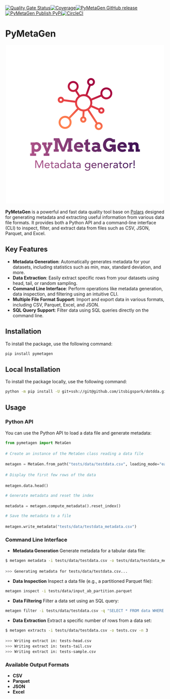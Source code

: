 [![Quality Gate Status](https://sonarcloud.io/api/project_badges/measure?project=itsbigspark_pymetagen&metric=alert_status&token=ca78f8a35c6c2ac9c28a08070e00f0b07d7e2342)](https://sonarcloud.io/summary/new_code?id=itsbigspark_pymetagen)[![Coverage](https://sonarcloud.io/api/project_badges/measure?project=itsbigspark_pymetagen&metric=coverage&token=ca78f8a35c6c2ac9c28a08070e00f0b07d7e2342)](https://sonarcloud.io/summary/new_code?id=itsbigspark_pymetagen)[![PyMetaGen GitHub release](https://github.com/itsbigspark/pymetagen/actions/workflows/release-action.yml/badge.svg)](https://github.com/itsbigspark/pymetagen/actions/workflows/release-action.yml)[![PyMetaGen Publish PyPi](https://github.com/itsbigspark/pymetagen/actions/workflows/pypi-release.yml/badge.svg)](https://github.com/itsbigspark/pymetagen/actions/workflows/pypi-release.yml)[![CircleCI](https://dl.circleci.com/status-badge/img/circleci/E2yL1VmSsVrCRNYYNptvyt/61gfAqXnv7nkeAjCUm2P1s/tree/dev/main.svg?style=svg)](https://dl.circleci.com/status-badge/redirect/circleci/E2yL1VmSsVrCRNYYNptvyt/61gfAqXnv7nkeAjCUm2P1s/tree/dev/main)
# PyMetaGen

<!-- image of pyMetaGen -->

<p align="center">
    <img src="./docs/img/pyMetaGenLogo.png" alt="pymetagenlogo"
    style="width:500px;">
</p>

**PyMetaGen** is a powerful and fast data quality tool base on [Polars](https://pola.rs/#) designed for generating metadata and extracting useful information from various data file formats. It provides both a Python API and a command-line interface (CLI) to inspect, filter, and extract data from files such as CSV, JSON, Parquet, and Excel.

## Key Features

- **Metadata Generation**: Automatically generates metadata for your datasets, including statistics such as min, max, standard deviation, and more.
- **Data Extraction**: Easily extract specific rows from your datasets using head, tail, or random sampling.
- **Command Line Interface**: Perform operations like metadata generation, data inspection, and filtering using an intuitive CLI.
- **Multiple File Format Support**: Import and export data in various formats, including CSV, Parquet, Excel, and JSON.
- **SQL Query Support**: Filter data using SQL queries directly on the command line.

## Installation

To install the package, use the following command:

```bash
pip install pymetagen
```

## Local Installation

To install the package locally, use the following command:

```bash
python -m pip install -U git+ssh://git@github.com/itsbigspark/dotdda.git@dev/main
```

## Usage

### Python API

You can use the Python API to load a data file and generate metadata:

```python
from pymetagen import MetaGen

# Create an instance of the MetaGen class reading a data file

metagen = MetaGen.from_path("tests/data/testdata.csv", loading_mode="eager")

# Display the first few rows of the data

metagen.data.head()
```

```python
# Generate metadata and reset the index

metadata = metagen.compute_metadata().reset_index()

```

```python
# Save the metadata to a file

metagen.write_metadata("tests/data/testdata_metadata.csv")
```

### Command Line Interface

- **Metadata Generation** Generate metadata for a tabular data file:

```bash
$ metagen metadata -i tests/data/testdata.csv -o tests/data/testdata_metadata.csv

>>> Generating metadata for tests/data/testdata.csv...
```

- **Data Inspection** Inspect a data file (e.g., a partitioned Parquet file):

```bash
metagen inspect -i tests/data/input_ab_partition.parquet
```

- **Data Filtering** Filter a data set using an SQL query:

```bash
metagen filter -i tests/data/testdata.csv -q "SELECT * FROM data WHERE imdb_score > 9"
```

- **Data Extraction** Extract a specific number of rows from a data set:

```bash
$ metagen extracts -i tests/data/testdata.csv -o tests.csv -n 3

>>> Writing extract in: tests-head.csv
>>> Writing extract in: tests-tail.csv
>>> Writing extract in: tests-sample.csv
```

### Available Output Formats

- **CSV**
- **Parquet**
- **JSON**
- **Excel**

